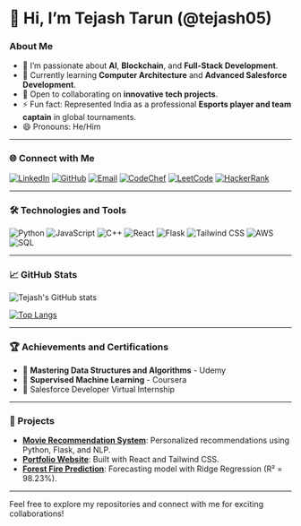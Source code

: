 # 👋 Hi, I’m Tejash Tarun (@tejash05)

### About Me
- 👀 I’m passionate about **AI**, **Blockchain**, and **Full-Stack Development**.
- 🌱 Currently learning **Computer Architecture** and **Advanced Salesforce Development**.
- 💞️ Open to collaborating on **innovative tech projects**.
- ⚡ Fun fact: Represented India as a professional **Esports player and team captain** in global tournaments.
- 😄 Pronouns: He/Him

---

### 🌐 Connect with Me

[![LinkedIn](https://img.shields.io/badge/-LinkedIn-blue?style=flat&logo=Linkedin&logoColor=white)](https://www.linkedin.com/in/tejashtarunofficial/)
[![GitHub](https://img.shields.io/badge/-GitHub-black?style=flat&logo=github&logoColor=white)](https://github.com/tejash05)
[![Email](https://img.shields.io/badge/-Email-red?style=flat&logo=gmail&logoColor=white)](mailto:tejashtarunofficial@gmail.com)
[![CodeChef](https://img.shields.io/badge/-CodeChef-5B4638?style=flat&logo=codechef&logoColor=white)](https://www.codechef.com/users/tejashtarun)
[![LeetCode](https://img.shields.io/badge/-LeetCode-FFA116?style=flat&logo=leetcode&logoColor=black)](https://leetcode.com/Tejash_Tarun/)
[![HackerRank](https://img.shields.io/badge/-HackerRank-2EC866?style=flat&logo=hackerrank&logoColor=white)](https://www.hackerrank.com/Tejash_Tarun)

---

### 🛠️ Technologies and Tools
![Python](https://img.shields.io/badge/-Python-3776AB?style=flat&logo=python&logoColor=white)
![JavaScript](https://img.shields.io/badge/-JavaScript-F7DF1E?style=flat&logo=javascript&logoColor=black)
![C++](https://img.shields.io/badge/-C++-00599C?style=flat&logo=cplusplus&logoColor=white)
![React](https://img.shields.io/badge/-React-61DAFB?style=flat&logo=react&logoColor=black)
![Flask](https://img.shields.io/badge/-Flask-000000?style=flat&logo=flask&logoColor=white)
![Tailwind CSS](https://img.shields.io/badge/-Tailwind_CSS-06B6D4?style=flat&logo=tailwindcss&logoColor=white)
![AWS](https://img.shields.io/badge/-AWS-232F3E?style=flat&logo=amazonaws&logoColor=white)
![SQL](https://img.shields.io/badge/-SQL-4479A1?style=flat&logo=postgresql&logoColor=white)

---

### 📈 GitHub Stats

![Tejash's GitHub stats](https://github-readme-stats.vercel.app/api?username=tejash05&show_icons=true&theme=radical)

[![Top Langs](https://github-readme-stats.vercel.app/api/top-langs/?username=tejash05&layout=compact&theme=radical)](https://github.com/anuraghazra/github-readme-stats)

---

### 🏆 Achievements and Certifications
- 🥇 **Mastering Data Structures and Algorithms** - Udemy
- 🥇 **Supervised Machine Learning** - Coursera
- 🏅 Salesforce Developer Virtual Internship

---

### 🚀 Projects
- **[Movie Recommendation System](#)**: Personalized recommendations using Python, Flask, and NLP.
- **[Portfolio Website](#)**: Built with React and Tailwind CSS.
- **[Forest Fire Prediction](#)**: Forecasting model with Ridge Regression (R² = 98.23%).

---

Feel free to explore my repositories and connect with me for exciting collaborations!
